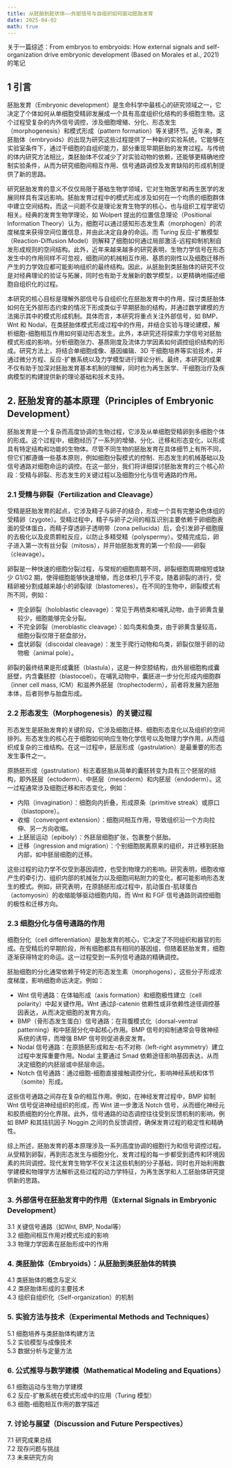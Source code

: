 ```yaml
---
title: 从胚胎到胚状体——外部信号与自组织如何驱动胚胎发育  
date: 2025-04-02
math: true
---
```


关于一篇综述：From embryos to embryoids: How external signals and self-organization drive embryonic development (Based on Morales et al., 2021) 的笔记
 
## 1 引言

胚胎发育（Embryonic development）是生命科学中最核心的研究领域之一，它决定了个体如何从单细胞受精卵发展成一个具有高度组织化结构的多细胞生物。这个过程受复杂的内外信号调控，涉及细胞增殖、分化、形态发生（morphogenesis）和模式形成（pattern formation）等关键环节。近年来，类胚胎体（embryoids）的出现为研究这些过程提供了一种新的实验系统，它能够在实验室条件下，通过干细胞的自组织能力，部分重现早期胚胎的发育过程。与传统的体内研究方法相比，类胚胎体不仅减少了对实验动物的依赖，还能够更精确地控制实验条件，从而为研究细胞间相互作用、信号通路调控及发育缺陷的形成机制提供了新的思路。  

研究胚胎发育的意义不仅仅局限于基础生物学领域，它对生物医学和再生医学的发展同样具有深远影响。胚胎发育过程中的模式形成涉及如何在一个均质的细胞群体中建立空间结构，而这一问题不仅是理论发育生物学的核心，也与组织工程学密切相关。经典的发育生物学理论，如 Wolpert 提出的位置信息理论（Positional Information Theory）认为，细胞可以通过感知形态发生素（morphogen）的浓度梯度来获得空间位置信息，并由此决定自身的命运。而 Turing 反应-扩散模型（Reaction-Diffusion Model）则解释了细胞如何通过局部激活-远程抑制机制自发形成规则的空间结构。此外，近年来越来越多的研究表明，生物力学信号在形态发生中的作用同样不可忽视，细胞间的机械相互作用、基质的刚性以及细胞迁移所产生的力学效应都可能影响组织的最终结构。因此，从胚胎到类胚胎体的研究不仅是对经典理论的验证与拓展，同时也有助于发展新的数学模型，以更精确地描述细胞自组织化的过程。  

本研究的核心目标是理解外部信号与自组织化在胚胎发育中的作用，探讨类胚胎体如何在无外部形态约束的情况下形成类似于早期胚胎的结构，并通过数学建模的方法揭示其中的模式形成机制。具体而言，本研究将重点关注外部信号，如 BMP、Wnt 和 Nodal，在类胚胎体模式形成过程中的作用，并结合实验与理论建模，解析细胞-细胞相互作用如何驱动形态发生。此外，本研究还将探索力学信号对胚胎模式形成的影响，分析细胞张力、基质刚度及流体力学因素如何调控组织结构的形成。研究方法上，将结合单细胞成像、基因编辑、3D 干细胞培养等实验技术，并通过微分方程、反应-扩散系统以及力学模型进行理论分析。最终，本研究的成果不仅有助于加深对胚胎发育基本机制的理解，同时也为再生医学、干细胞治疗及疾病模型的构建提供新的理论基础和技术支持。

## 2. 胚胎发育的基本原理（Principles of Embryonic Development）  

胚胎发育是一个复杂而高度协调的生物过程，它涉及从单细胞受精卵到多细胞个体的形成。这个过程中，细胞经历了一系列的增殖、分化、迁移和形态变化，以形成具有特定结构和功能的生物体。尽管不同生物的胚胎发育在具体细节上有所不同，但它们都遵循一些基本原则，例如细胞分裂模式的控制、形态发生的机械基础以及信号通路对细胞命运的调控。在这一部分，我们将详细探讨胚胎发育的三个核心阶段：受精与卵裂、形态发生的关键过程以及细胞分化与信号通路的作用。  

### 2.1 受精与卵裂（Fertilization and Cleavage）  

受精是胚胎发育的起点，它涉及精子与卵子的结合，形成一个具有完整染色体组的受精卵（zygote）。受精过程中，精子与卵子之间的相互识别主要依赖于卵细胞表面的受体蛋白，而精子穿透卵子透明带（zona pellucida）后，会引发卵子细胞膜的去极化以及皮质颗粒反应，以防止多精受精（polyspermy）。受精完成后，卵子进入第一次有丝分裂（mitosis），并开始胚胎发育的第一个阶段——卵裂（cleavage）。  

卵裂是一种快速的细胞分裂过程，与常规的细胞周期不同，卵裂细胞周期缩短或缺少 G1/G2 期，使得细胞能够快速增殖，而总体积几乎不变。随着卵裂的进行，受精卵被分割成越来越小的卵裂球（blastomeres）。在不同的生物中，卵裂模式有所不同，例如：  
- 完全卵裂（holoblastic cleavage）：常见于两栖类和哺乳动物，由于卵黄含量较少，细胞能够完全分裂。  
- 不完全卵裂（meroblastic cleavage）：如鸟类和鱼类，由于卵黄含量较高，细胞分裂仅限于胚盘部分。  
- 盘状卵裂（discoidal cleavage）：发生于爬行动物和鸟类，卵裂仅限于卵的动物极（animal pole）。  

卵裂的最终结果是形成囊胚（blastula），这是一种空腔结构，由外层细胞构成囊胚壁，内含囊胚腔（blastocoel）。在哺乳动物中，囊胚进一步分化形成内细胞群（inner cell mass, ICM）和滋养外胚层（trophectoderm），前者将发展为胚胎本体，后者则参与胎盘形成。  

### 2.2 形态发生（Morphogenesis）的关键过程  

形态发生是胚胎发育的关键阶段，它涉及细胞迁移、细胞形态变化以及组织的空间排列。形态发生的核心在于细胞如何响应生物化学信号以及物理力学作用，从而组织成复杂的三维结构。在这一过程中，胚层形成（gastrulation）是最重要的形态发生事件之一。  

原肠胚形成（gastrulation）标志着胚胎从简单的囊胚转变为具有三个胚层的结构，即外胚层（ectoderm）、中胚层（mesoderm）和内胚层（endoderm）。这一过程通常涉及细胞迁移和形态变化，例如：  
- 内陷（invagination）：细胞向内折叠，形成原条（primitive streak）或原口（blastopore）。  
- 收缩（convergent extension）：细胞间相互作用，导致组织沿一个方向拉伸、另一方向收缩。  
- 上胚层运动（epiboly）：外胚层细胞扩张，包裹整个胚胎。  
- 迁移（ingression and migration）：个别细胞脱离原来的组织，并迁移到胚胎内部，如中胚层细胞的迁移。  

这些过程的动力学不仅受到基因调控，也受到物理力的影响。研究表明，细胞收缩产生的牵引力、组织内部的机械张力以及细胞间粘附力的变化，都可能影响形态发生的模式。例如，研究表明，在原肠胚形成过程中，肌动蛋白-肌球蛋白（actomyosin）的收缩能够驱动细胞内陷，而 Wnt 和 FGF 信号通路则调控细胞的极性和迁移方向。  

### 2.3 细胞分化与信号通路的作用  

细胞分化（cell differentiation）是胎发育的核心，它决定了不同组织和器官的形成。在受精后的早期阶段，所有细胞都具有相同的基因组，但随着胚胎发育，细胞逐渐获得特定的命运。这一过程受到一系列信号通路的精确调控。  

胚胎细胞的分化通常依赖于特定的形态发生素（morphogens），这些分子形成浓度梯度，影响细胞命运决定。例如：  
- Wnt 信号通路：在体轴形成（axis formation）和细胞极性建立（cell polarity）中起关键作用。Wnt 通过β-catenin 依赖性或非依赖性途径调控基因表达，从而决定细胞的发育方向。  
- BMP（骨形态发生蛋白）信号通路：在背腹模式化（dorsal-ventral patterning）和中胚层分化中起核心作用。BMP 信号的抑制通常会导致神经系统的诱导，而增强 BMP 信号则促进表皮发育。  
- Nodal 信号通路：在原肠胚形成和左-右不对称（left-right asymmetry）建立过程中发挥重要作用。Nodal 主要通过 Smad 依赖途径影响基因表达，从而决定细胞的内胚层或中胚层命运。  
- Notch 信号通路：通过细胞-细胞直接接触调控分化，影响神经系统和体节（somite）形成。  

这些信号通路之间存在复杂的相互作用。例如，在神经发育过程中，BMP 抑制 Wnt 信号促进神经组织的形成，而 Wnt 进一步激活 Notch 信号，从而细化神经元和胶质细胞的分化界限。此外，信号通路的动态调控往往受到反馈机制的影响，例如 BMP 和其拮抗因子 Noggin 之间的负反馈调控，确保发育过程的稳定性和精确性。  

综上所述，胚胎发育的基本原理涉及一系列高度协调的细胞行为和信号调控过程。从受精到卵裂，再到形态发生与细胞分化，发育过程的每一步都受到遗传和环境因素的共同调控。现代发育生物学不仅关注这些机制的分子基础，同时也开始利用数学建模和物理学方法解析这些过程的动力学特征，为再生医学和人工胚胎体研究提供新的思路。


### 3. 外部信号在胚胎发育中的作用（External Signals in Embryonic Development）  
3.1 关键信号通路（如Wnt, BMP, Nodal等）  
3.2 细胞间相互作用对模式形成的影响  
3.3 物理力学因素在胚胎形成中的作用  

### 4. 类胚胎体（Embryoids）：从胚胎到类胚胎体的转换  
4.1 类胚胎体的概念与定义  
4.2 类胚胎体形成的主要技术  
4.3 组织自组织化（Self-organization）的机制  

### 5. 实验方法与技术（Experimental Methods and Techniques）  
5.1 细胞培养与类胚胎体构建方法  
5.2 实验模型与成像技术  
5.3 数据分析与定量方法  

### 6. 公式推导与数学建模（Mathematical Modeling and Equations）  
6.1 细胞运动与生物力学建模  
6.2 反应-扩散系统在模式形成中的应用（Turing 模型）  
6.3 细胞-细胞相互作用的数学描述  

### 7. 讨论与展望（Discussion and Future Perspectives）  
7.1 研究成果总结  
7.2 现存问题与挑战  
7.3 未来研究方向  
